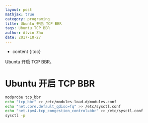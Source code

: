 ```yaml
---
layout: post
mathjax: true
category: programing
title: Ubuntu 开启 TCP BBR
tags: Ubuntu TCP BBR
author: Alvin Zhu
date: 2017-10-27
---
```


* content
{:toc}

Ubuntu 开启 TCP BBR。





# Ubuntu 开启 TCP BBR

```sh
modprobe tcp_bbr
echo "tcp_bbr" >> /etc/modules-load.d/modules.conf
echo "net.core.default_qdisc=fq" >> /etc/sysctl.conf
echo "net.ipv4.tcp_congestion_control=bbr" >> /etc/sysctl.conf
sysctl -p
```

